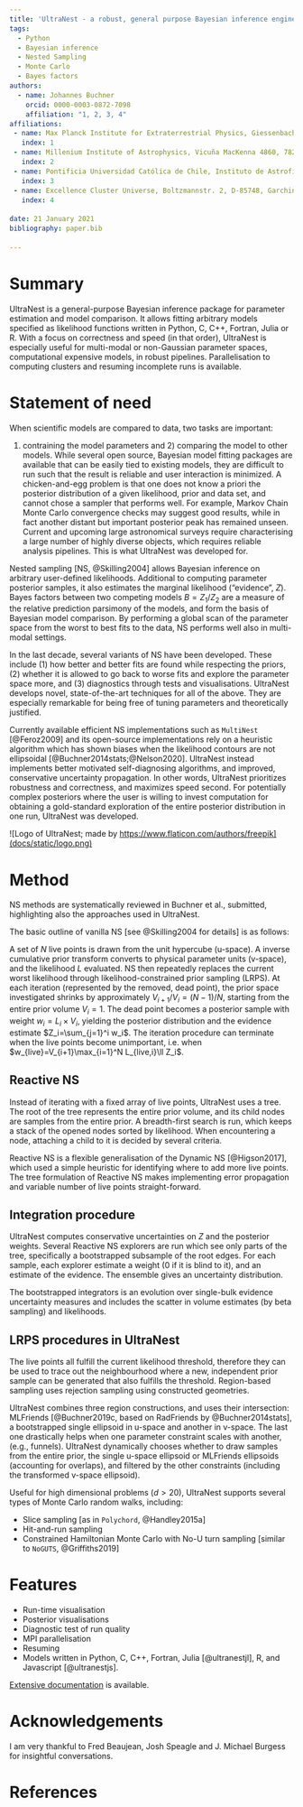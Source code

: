 ```yaml
---
title: 'UltraNest - a robust, general purpose Bayesian inference engine'
tags:
  - Python
  - Bayesian inference
  - Nested Sampling
  - Monte Carlo
  - Bayes factors
authors:
  - name: Johannes Buchner
    orcid: 0000-0003-0872-7098
    affiliation: "1, 2, 3, 4"
affiliations:
 - name: Max Planck Institute for Extraterrestrial Physics, Giessenbachstrasse, 85741 Garching, Germany. 
   index: 1
 - name: Millenium Institute of Astrophysics, Vicuña MacKenna 4860, 7820436 Macul, Santiago, Chile . . . 
   index: 2
 - name: Pontificia Universidad Católica de Chile, Instituto de Astrofísica, Casilla 306, Santiago 22, Chile. 
   index: 3
 - name: Excellence Cluster Universe, Boltzmannstr. 2, D-85748, Garching, Germany  
   index: 4

date: 21 January 2021
bibliography: paper.bib

---
```


# Summary

UltraNest is a general-purpose Bayesian inference package for parameter
estimation and model comparison. It allows fitting arbitrary models specified as
likelihood functions written in Python, C, C++, Fortran, Julia or R.
With a focus on correctness and speed (in that order),
UltraNest is especially useful for multi-modal or non-Gaussian parameter spaces,
computational expensive models, in robust pipelines. 
Parallelisation to computing clusters and resuming incomplete runs is available.

# Statement of need

When scientific models are compared to data, two tasks are important: 
1) contraining the model parameters and 2) comparing the model to other models. 
While several open source, Bayesian model fitting packages are available that 
can be easily tied to existing models,
they are difficult to run such that the result is reliable and user interaction is minimized.
A chicken-and-egg problem is that one does not know a priori the posterior distribution
of a given likelihood, prior and data set, and cannot chose a sampler that performs well.
For example, Markov Chain Monte Carlo convergence checks may suggest good results,
while in fact another distant but important posterior peak has remained unseen.
Current and upcoming large astronomical surveys require characterising 
a large number of highly diverse objects, which requires reliable analysis pipelines.
This is what UltraNest was developed for.

Nested sampling [NS, @Skilling2004] allows Bayesian inference on arbitrary user-defined likelihoods.
Additional to computing parameter posterior samples, 
it also estimates the marginal likelihood (“evidence”, $Z$).
Bayes factors between two competing models $B=Z_1/Z_2$ are 
a measure of the relative prediction parsimony of the models, 
and form the basis of Bayesian model comparison.
By performing a global scan of the parameter space from the 
worst to best fits to the data, NS performs well also in multi-modal settings.

In the last decade, several variants of NS have been developed. 
These include (1) how better and better fits are found while 
respecting the priors,
(2) whether it is allowed to go back to worse fits and explore the parameter space more,
and (3) diagnostics through tests and visualisations. 
UltraNest develops novel, state-of-the-art techniques for all of the above. 
They are especially remarkable for being free of tuning parameters and 
theoretically justified.

Currently available efficient NS implementations such as `MultiNest` [@Feroz2009] and its
open-source implementations rely on a heuristic algorithm which has shown biases
when the likelihood contours are not ellipsoidal [@Buchner2014stats;@Nelson2020].
UltraNest instead implements better motivated self-diagnosing algorithms,
and improved, conservative uncertainty propagation.
In other words, UltraNest prioritizes robustness and correctness, and maximizes 
speed second. For potentially complex posteriors where the user 
is willing to invest computation for obtaining a 
gold-standard exploration of the entire posterior distribution in one run,
UltraNest was developed.

![Logo of UltraNest; made by https://www.flaticon.com/authors/freepik](docs/static/logo.png)

# Method

NS methods are systematically reviewed in Buchner et al., submitted,
highlighting also the approaches used in UltraNest.

The basic outline of vanilla NS [see @Skilling2004 for details] is as follows:

A set of $N$ live points is drawn from the unit hypercube (u-space).
A inverse cumulative prior transform converts to physical parameter units (v-space),
and the likelihood $L$ evaluated.
NS then repeatedly replaces the current worst likelihood
through likelihood-constrained prior sampling (LRPS).
At each iteration (represented by the removed, dead point), 
the prior space investigated shrinks by approximately $V_{i+1}/V_i = (N - 1)/N$,
starting from the entire prior volume $V_i=1$.
The dead point becomes a posterior sample 
with weight $w_i=L_i\times V_i$, yielding the posterior distribution 
and the evidence estimate $Z_i=\sum_{j=1}^i w_i$.
The iteration procedure can terminate when the live points become unimportant,
i.e. when $w_{live}=V_{i+1}\max_{i=1}^N L_{live,i}\ll Z_i$. 

## Reactive NS

Instead of iterating with a fixed array of live points, UltraNest 
uses a tree. The root of the tree represents the entire prior volume,
and its child nodes are samples from the entire prior.
A breadth-first search is run, which keeps a stack of the opened nodes
sorted by likelihood. 
When encountering a node, attaching a child to it is decided by several criteria.

Reactive NS is a flexible generalisation of the 
Dynamic NS [@Higson2017], which used a simple heuristic
for identifying where to add more live points. The tree formulation
of Reactive NS makes implementing error propagation and 
variable number of live points straight-forward.

## Integration procedure

UltraNest computes conservative uncertainties on $Z$ and the posterior weights.
Several Reactive NS explorers are run which see only parts of the tree,
specifically a bootstrapped subsample of the root edges.
For each sample, each explorer estimate a weight (0 if it is blind to it),
and an estimate of the evidence. The ensemble gives an uncertainty distribution.

The bootstrapped integrators is an evolution over 
single-bulk evidence uncertainty measures and includes the scatter 
in volume estimates (by beta sampling) and likelihoods.

## LRPS procedures in UltraNest

The live points all fulfill the current likelihood threshold, therefore
they can be used to trace out the neighbourhood where a new, independent prior sample
can be generated that also fulfills the threshold. 
Region-based sampling uses rejection sampling using constructed geometries.

UltraNest combines three region constructions, 
and uses their intersection: 
MLFriends [@Buchner2019c, based on RadFriends by @Buchner2014stats], 
a bootstrapped single ellipsoid in u-space and another in v-space.
The last one drastically helps when one parameter constraint scales with another,
(e.g., funnels).
UltraNest dynamically chooses whether to draw samples 
from the entire prior, 
the single u-space ellipsoid or MLFriends ellipsoids (accounting for overlaps),
and filtered by the other constraints (including the transformed v-space ellipsoid).

Useful for high dimensional problems ($d>20$), UltraNest supports several types of 
Monte Carlo random walks, including:

* Slice sampling [as in `Polychord`, @Handley2015a]
* Hit-and-run sampling
* Constrained Hamiltonian Monte Carlo with No-U turn sampling [similar to `NoGUTS`, @Griffiths2019]

# Features

* Run-time visualisation
* Posterior visualisations
* Diagnostic test of run quality
* MPI parallelisation
* Resuming
* Models written in Python, C, C++, Fortran, Julia [@ultranestjl], R, and Javascript [@ultranestjs].

[Extensive documentation](https://johannesbuchner.github.io/UltraNest/) is available.

# Acknowledgements

I am very thankful to Fred Beaujean, Josh Speagle and J. Michael Burgess for insightful conversations.

# References
